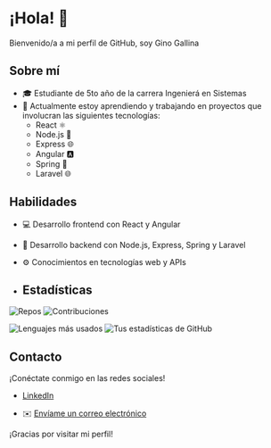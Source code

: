 # ¡Hola! 👋

Bienvenido/a a mi perfil de GitHub, soy Gino Gallina

## Sobre mí

- 🎓 Estudiante de 5to año de la carrera Ingenierá en Sistemas
- 🌱 Actualmente estoy aprendiendo y trabajando en proyectos que involucran las siguientes tecnologías:
  - React ⚛️
  - Node.js 🚀
  - Express 🌐
  - Angular 🅰️
  - Spring 🌸
  - Laravel 🌐


## Habilidades

- 💻 Desarrollo frontend con React y Angular
- 🚀 Desarrollo backend con Node.js, Express, Spring y Laravel
- ⚙️ Conocimientos en tecnologías web y APIs

- ## Estadísticas

![Repos](https://img.shields.io/github/repos/GinoGallina?label=Repos&style=social)
![Contribuciones](https://img.shields.io/github/commit-activity/y/GinoGallina/TP-Entornos-graficos?label=Contribuciones&style=social)

![Lenguajes más usados](https://github-readme-stats.vercel.app/api/top-langs/?username=GinoGallina&layout=compact)
![Tus estadísticas de GitHub](https://github-readme-stats.vercel.app/api?username=GinoGallina&show_icons=true&count_private=true&hide=prs,issues,contribs)


  

## Contacto
¡Conéctate conmigo en las redes sociales!

- [LinkedIn](https://www.linkedin.com/in/gino-gallina-205296256/)

- ✉️ [Envíame un correo electrónico](mailto:tuemail@gmail.com)


¡Gracias por visitar mi perfil!
